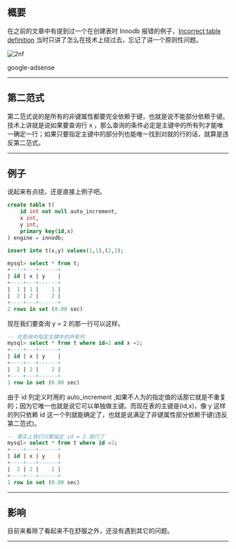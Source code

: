 ## 概要
在之前的文章中有提到过一个在创建表时 Innodb 报错的例子，[Incorrect table definition](/blogs/975818119) 当时只讲了怎么在技术上绕过去，忘记了讲一个原则性问题。

![2nf](static/2020-14/2nf.png)

google-adsense

---

## 第二范式
第二范式说的是所有的非键属性都要完全依赖于键，也就是说不能部分依赖于键。技术上讲就是说如果要查询行 x ，那么查询的条件必定是主键中的所有列才能唯一确定一行；如果只要指定主键中的部分列也能唯一找到对就的行的话，就算是违反第二范式。

---

## 例子
说起来有点绕，还是直接上例子吧。
```sql
create table t(
    id int not null auto_increment,
    x int,
    y int,
    primary key(id,x) 
) engine = innodb;

insert into t(x,y) values(1,1),(2,2);

mysql> select * from t;
+----+---+------+
| id | x | y    |
+----+---+------+
|  1 | 1 |    1 |
|  2 | 2 |    2 |
+----+---+------+
2 rows in set (0.00 sec)
```
现在我们要查询 y = 2 的那一行可以这样。
```sql
-- 在查询中指定主键中的所有列
mysql> select * from t where id=2 and x =2;
+----+---+------+
| id | x | y    |
+----+---+------+
|  2 | 2 |    2 |
+----+---+------+
1 row in set (0.00 sec)
```
由于 id 列定义时用的 auto_increment ,如果不人为的指定值的话那它就是不重复的；因为它唯一也就是说它可以单独做主键。而现在表的主键是(id,x)，像 y 这样的列只依赖 id 
这一个列就能确定了，也就是说满足了非键属性部分依赖于键(违反第二范式)。
```sql
-- 事实上我们只要指定 id = 2 就行了
mysql> select * from t where id =2; 
+----+---+------+
| id | x | y    |
+----+---+------+
|  2 | 2 |    2 |
+----+---+------+
1 row in set (0.00 sec)
```

---


## 影响
目前来看除了看起来不在舒服之外，还没有遇到其它的问题。

---

